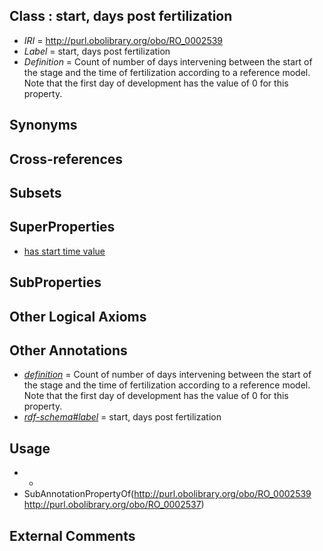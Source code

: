 
## Class : start, days post fertilization

 * *IRI* = http://purl.obolibrary.org/obo/RO_0002539
 * *Label* = start, days post fertilization
 * *Definition* = Count of number of days intervening between the start of the stage and the time of fertilization according to a reference model. Note that the first day of development has the value of 0 for this property.

## Synonyms


## Cross-references


## Subsets


## SuperProperties

 * [has start time value](../../RO/37/RO_0002537.md)

## SubProperties


## Other Logical Axioms


## Other Annotations

 * *[definition](../../IAO/15/IAO_0000115.md)* = Count of number of days intervening between the start of the stage and the time of fertilization according to a reference model. Note that the first day of development has the value of 0 for this property.
 * *[rdf-schema#label](../../el/rdf-schema#label.md)* = start, days post fertilization

## Usage

 * -
 * SubAnnotationPropertyOf(<http://purl.obolibrary.org/obo/RO_0002539> <http://purl.obolibrary.org/obo/RO_0002537>)

## External Comments


